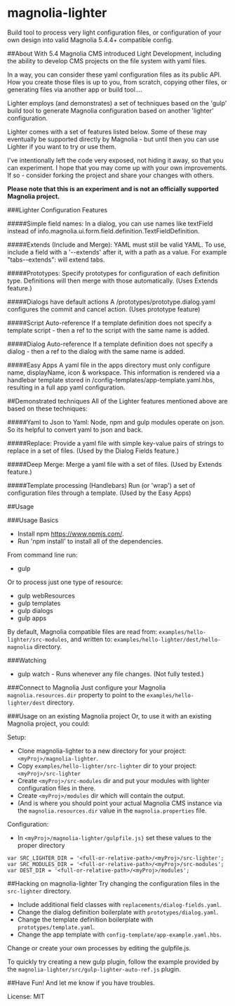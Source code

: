# magnolia-lighter
Build tool to process very light configuration files, or configuration of your own design into valid Magnolia 5.4.4+ compatible config.

##About
With 5.4 Magnolia CMS introduced Light Development, including the ability
to develop CMS projects on the file system with yaml files.

In a way, you can consider these yaml configuration files as its public API.
How you create those files is up to you, from scratch, copying other files,
or generating files via another app or build tool....

Lighter employs (and demonstrates) a set of techniques based on the 'gulp'  
build tool to generate Magnolia configuration based on another 'lighter' configuration.

Lighter comes with a set of features listed below.
Some of these may eventually be supported directly by Magnolia -
but until then you can use Lighter if you want to try or use them.

I've intentionally left the code very exposed, not hiding it away, so that you
can experiment. I hope that you may come up with your own improvements. If so - consider forking the project and share your changes with others.

**Please note that this is an experiment and is not an officially supported Magnolia project.**

###Lighter Configuration Features

#####Simple field names:
In a dialog, you can use names like textField instead of info.magnolia.ui.form.field.definition.TextFieldDefinition.

#####Extends (Include and Merge):
YAML must still be valid YAML.
To use, include a field with a '--extends' after it, with a path as a value.
For example "tabs--extends":
will extend tabs.

#####Prototypes:
Specify prototypes for configuration of each definition type.
Definitions will then merge with those automatically.
(Uses Extends feature.)

#####Dialogs have default actions
A /prototypes/prototype.dialog.yaml configures the commit and cancel action.
(Uses prototype feature)

#####Script Auto-reference
If a template definition does not specify a template script - then a ref to the script with the same name is added.

#####Dialog Auto-reference
If a template definition does not specify a dialog - then a ref to the dialog with the same name is added.

#####Easy Apps
A yaml file in the apps directory must only configure name, displayName, icon & workspace.
This information is rendered via a handlebar template stored in  /config-templates/app-template.yaml.hbs, resulting in a full app yaml configuration.

##Demonstrated techniques
All of the Lighter features mentioned above are based on these techniques:

#####Yaml to Json to Yaml:
Node, npm and gulp modules operate on json. So its helpful to convert yaml to json and back.

#####Replace:
Provide a yaml file with simple key-value pairs of strings to replace in a set of files.
(Used by the Dialog Fields feature.)

#####Deep Merge:
Merge a yaml file with a set of files.
(Used by Extends feature.)

#####Template processing (Handlebars)
Run (or 'wrap') a set of configuration files through a template.
(Used by the Easy Apps)

##Usage

###Usage Basics
* Install npm https://www.npmjs.com/.
* Run 'npm install' to install all of the dependencies.

From command line run:
* gulp

Or to process just one type of resource:
* gulp webResources
* gulp templates
* gulp dialogs
* gulp apps

By default, Magnolia compatible files are read from: `examples/hello-lighter/src-modules`,
and written to: `examples/hello-lighter/dest/hello-magnolia` directory.

###Watching
* gulp watch - Runs whenever any file changes. (Not fully tested.)

###Connect to Magnolia
Just configure your Magnolia `magnolia.resources.dir` property to point to the `examples/hello-lighter/dest` directory.

###Usage on an existing Magnolia project
Or, to use it with an existing Magnolia project, you could:

Setup:
* Clone magnolia-lighter to a new directory for your project: `<myProj>/magnolia-lighter`.
* Copy `examples/hello-lighter/src-lighter` dir to your project: `<myProj>/src-lighter`
* Create `<myProj>/src-modules` dir and put your modules with lighter configuration files in there.
* Create `<myProj>/modules` dir which will contain the output.
 * (And is where you should point your actual Magnolia CMS instance via the `magnolia.resources.dir` value in the `magnolia.properties` file.

Configuration:
* In `<myProj>/magnolia-lighter/gulpfile.js}` set these values to the proper directory
```
var SRC_LIGHTER_DIR = '<full-or-relative-path>/<myProj>/src-lighter';
var SRC_MODULES_DIR = '<full-or-relative-path>/<myProj>/src-modules';
var DEST_DIR = '<full-or-relative-path>/<myProj>/modules';
```

##Hacking on magnolia-lighter
Try changing the configuration files in the `src-lighter` directory.
* Include additional field classes with `replacements/dialog-fields.yaml`.
* Change the dialog definition boilerplate with `prototypes/dialog.yaml`.
* Change the template definition boilerplate with `prototypes/template.yaml`.
* Change the app template with `config-template/app-example.yaml.hbs`.

Change or create your own processes by editing the gulpfile.js.

To quickly try creating a new gulp plugin, follow the example provided by the `magnolia-lighter/src/gulp-lighter-auto-ref.js` plugin.

##Have Fun!
And let me know if you have troubles.

License:
MIT
